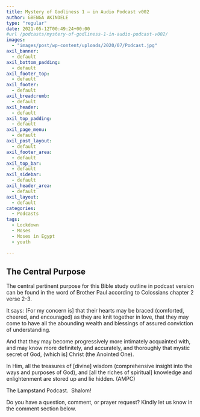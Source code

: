 ```yaml
---
title: Mystery of Godliness 1 – in Audio Podcast v002
author: GBENGA AKINDELE
type: "regular"
date: 2021-05-12T00:49:24+00:00
#url /podcasts/mystery-of-godliness-1-in-audio-podcast-v002/
images: 
  - "images/post/wp-content/uploads/2020/07/Podcast.jpg"
axil_banner:
  - default
axil_bottom_padding:
  - default
axil_footer_top:
  - default
axil_footer:
  - default
axil_breadcrumb:
  - default
axil_header:
  - default
axil_top_padding:
  - default
axil_page_menu:
  - default
axil_post_layout:
  - default
axil_footer_area:
  - default
axil_top_bar:
  - default
axil_sidebar:
  - default
axil_header_area:
  - default
axil_layout:
  - default
categories:
  - Podcasts
tags:
  - Lockdown
  - Moses
  - Moses in Egypt
  - youth

---
```

## **The Central Purpose**

The central pertinent purpose for this Bible study outline in podcast version can be found in the word of Brother Paul according to Colossians chapter 2 verse 2-3.

It says: (For my concern is] that their hearts may be braced (comforted, cheered, and encouraged) as they are knit together in love, that they may come to have all the abounding wealth and blessings of assured conviction of understanding.

And that they may become progressively more intimately acquainted with, and may know more definitely, and accurately, and thoroughly that mystic secret of God, (which is] Christ (the Anointed One).

In Him, all the treasures of [divine] wisdom (comprehensive insight into the ways and purposes of God), and [all the riches of spiritual] knowledge and enlightenment are stored up and lie hidden. (AMPC)

The Lampstand Podcast.  Shalom!



Do you have a question, comment, or prayer request? Kindly let us know in the comment section below.